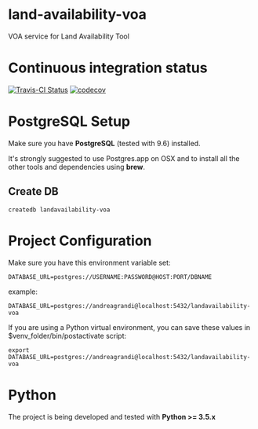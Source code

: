 # land-availability-voa
VOA service for Land Availability Tool

# Continuous integration status

[![Travis-CI Status](https://secure.travis-ci.org/alphagov/land-availability-voa.png?branch=master)](http://travis-ci.org/#!/alphagov/land-availability-voa)
[![codecov](https://codecov.io/gh/alphagov/land-availability-voa/branch/master/graph/badge.svg)](https://codecov.io/gh/alphagov/land-availability-voa)

# PostgreSQL Setup

Make sure you have **PostgreSQL** (tested with 9.6) installed.

It's strongly suggested to use Postgres.app on OSX and to install all the other
tools and dependencies using **brew**.

## Create DB

```
createdb landavailability-voa
```

# Project Configuration

Make sure you have this environment variable set:

```
DATABASE_URL=postgres://USERNAME:PASSWORD@HOST:PORT/DBNAME
```

example:

```
DATABASE_URL=postgres://andreagrandi@localhost:5432/landavailability-voa
```

If you are using a Python virtual environment, you can save these values in
$venv_folder/bin/postactivate script:

```
export DATABASE_URL=postgres://andreagrandi@localhost:5432/landavailability-voa
```

# Python

The project is being developed and tested with **Python >= 3.5.x**
